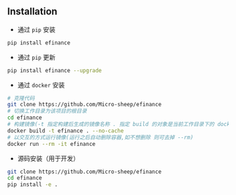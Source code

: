 ## Installation

- 通过 `pip` 安装

```bash
pip install efinance
```

- 通过 `pip` 更新

```bash
pip install efinance --upgrade
```

- 通过 `docker` 安装

```bash
# 克隆代码
git clone https://github.com/Micro-sheep/efinance
# 切换工作目录为该项目的根目录
cd efinance
# 构建镜像(-t 指定构建后生成的镜像名称 . 指定 build 的对象是当前工作目录下的 dockerfile)
docker build -t efinance . --no-cache
# 以交互的方式运行镜像(运行之后自动删除容器,如不想删除 则可去掉 --rm)
docker run --rm -it efinance
```

- 源码安装（用于开发）

```bash
git clone https://github.com/Micro-sheep/efinance
cd efinance
pip install -e .
```
